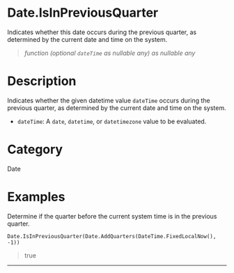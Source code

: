 # Date.IsInPreviousQuarter
Indicates whether this date occurs during the previous quarter, as determined by the current date and time on the system.
> _function (optional <code>dateTime</code> as nullable any) as nullable any_

# Description 
Indicates whether the given datetime value <code>dateTime</code> occurs during the previous quarter, as determined by the current date and time on the system.
      <ul>
      <li><code>dateTime</code>: A <code>date</code>, <code>datetime</code>, or <code>datetimezone</code> value to be evaluated.</li>
      </ul>
# Category 
Date
# Examples 
Determine if the quarter before the current system time is in the previous quarter.
```
Date.IsInPreviousQuarter(Date.AddQuarters(DateTime.FixedLocalNow(), -1))
```
> true
***
